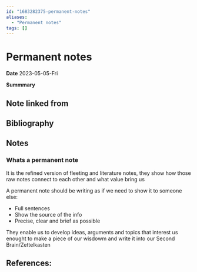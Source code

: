 ```yaml
---
id: "1683282375-permanent-notes"
aliases:
  - "Permanent notes"
tags: []
---
```

# Permanent notes
**Date** 2023-05-05-Fri

**Summmary** 

## Note linked from

## Bibliography

## Notes

### Whats a permanent note
It is the refined version of fleeting and literature notes, they show how those raw notes connect to each other and what value bring us

A permanent note should be writing as if we need to show it to someone else:
- Full sentences
- Show the source of the info
- Precise, clear and brief as possible

They enable us to develop ideas, arguments and topics that interest us enought to make a piece of our wisdowm and write it into our Second Brain/Zettelkasten



## References:


